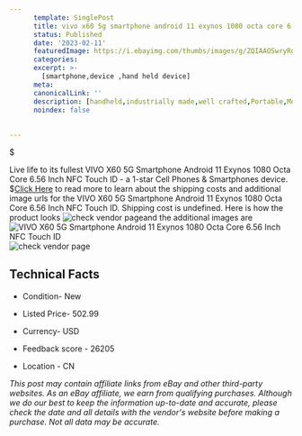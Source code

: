 ```yaml
---
      template: SinglePost
      title: vivo x60 5g smartphone android 11 exynos 1080 octa core 6 56 inch nfc touch id
      status: Published
      date: '2023-02-11'
      featuredImage: https://i.ebayimg.com/thumbs/images/g/ZQIAAOSwryRgAFXw/s-l225.jpg
      categories: 
      excerpt: >-
        [smartphone,device ,hand held device]
      meta:
      canonicalLink: ''
      description: [handheld,industrially made,well crafted,Portable,Mobile,Compact,Convenient,Lightweight,Maneuverable,Man-portable,Miniature,Carriable,Hand-held,Light,Holdable,Transportable,Mobile device,Pocket-sized,On-the-go,Wireless,Cordless,Compact size,Convenient size, smartphone,device ,hand held device]
      noindex: false
      
        
---
```

$

Live life to its fullest VIVO X60 5G Smartphone Android 11 Exynos 1080 Octa Core 6.56 Inch NFC Touch ID - a 1-star Cell Phones & Smartphones device.
$[Click Here](https://www.ebay.com/itm/174595952982?hash=item28a6bad156%3Ag%3AZQIAAOSwryRgAFXw&mkevt=1&mkcid=1&mkrid=711-53200-19255-0&campid=%253CePNCampaignId%253E&customid=%253CreferenceId%253E&toolid=10049) to read more to learn about the shipping costs and additional image urls for the VIVO X60 5G Smartphone Android 11 Exynos 1080 Octa Core 6.56 Inch NFC Touch ID. Shipping cost is undefined. Here is how the product looks ![check vendor page](https://i.ebayimg.com/thumbs/images/g/ZQIAAOSwryRgAFXw/s-l225.jpg)and the additional images are![VIVO X60 5G Smartphone Android 11 Exynos 1080 Octa Core 6.56 Inch NFC Touch ID](https://i.ebayimg.com/images/g/ZQIAAOSwryRgAFXw/s-l960.jpg)![check vendor page](https://origin-galleryplus.ebayimg.com/ws/web/174595952982_2_0_1/225x225.jpg,https://origin-galleryplus.ebayimg.com/ws/web/174595952982_3_0_1/225x225.jpg,https://origin-galleryplus.ebayimg.com/ws/web/174595952982_4_0_1/225x225.jpg,https://origin-galleryplus.ebayimg.com/ws/web/174595952982_5_0_1/225x225.jpg,https://origin-galleryplus.ebayimg.com/ws/web/174595952982_6_0_1/225x225.jpg)



 ## Technical Facts 



     
      

 - Condition- New 


      

 - Listed Price- 502.99 


      

 - Currency- USD 


      

 - Feedback score - 26205 


      

 - Location - CN 


      
      

 *_This post may contain affiliate links from eBay and other third-party websites. As an eBay affiliate, we earn from qualifying purchases. Although we do our best to keep the information up-to-date and accurate, please check the date and all details with the vendor's website before making a purchase. Not all data may be accurate._*






